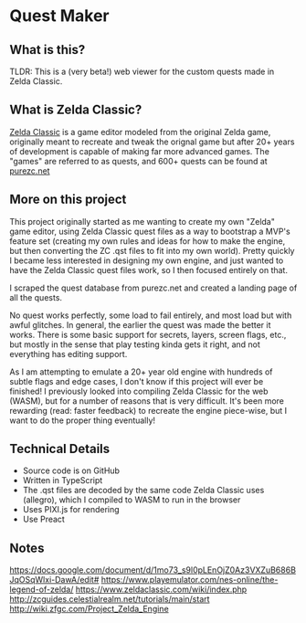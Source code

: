 # Quest Maker

## What is this?

TLDR: This is a (very beta!) web viewer for the custom quests made in Zelda Classic.

## What is Zelda Classic?

[Zelda Classic](https://www.zeldaclassic.com/) is a game editor modeled from the original Zelda game, originally meant
to recreate and tweak the orignal game but after 20+ years of development is capable of making
far more advanced games. The "games" are referred to as quests, and 600+ quests can be found
at [purezc.net](https://www.purezc.net/)

## More on this project

This project originally started as me wanting to create my own "Zelda" game editor, using Zelda 
Classic quest files as a way to bootstrap a MVP's feature set (creating my own rules and ideas for how
to make the engine, but then converting the ZC .qst files to fit into my own world). Pretty quickly I became
less interested in designing my own engine, and just wanted to have the Zelda Classic quest files work, so I then
focused entirely on that.

I scraped the quest database from purezc.net and created a landing page of all the quests.

No quest works perfectly, some load to fail entirely, and most load but with awful glitches. In general, the earlier the quest
was made the better it works. There is some basic support for secrets, layers, screen flags, etc., but mostly in the sense that play testing kinda gets it right, and not everything has editing support.

As I am attempting to emulate a 20+ year old engine with hundreds of subtle flags and edge cases, I don't know if
this project will ever be finished! I previously looked into compiling Zelda Classic for the web (WASM), but for a number of reasons
that is very difficult. It's been more rewarding (read: faster feedback) to recreate the engine piece-wise, but I want to
do the proper thing eventually!

## Technical Details

- Source code is on GitHub
- Written in TypeScript
- The .qst files are decoded by the same code Zelda Classic uses (allegro), which I compiled to WASM to run in the browser
- Uses PIXI.js for rendering
- Use Preact

## Notes

https://docs.google.com/document/d/1mo73_s9l0pLEnOjZ0Az3VXZuB686BJqOSqWlxi-DawA/edit#
https://www.playemulator.com/nes-online/the-legend-of-zelda/
https://www.zeldaclassic.com/wiki/index.php
http://zcguides.celestialrealm.net/tutorials/main/start
http://wiki.zfgc.com/Project_Zelda_Engine

